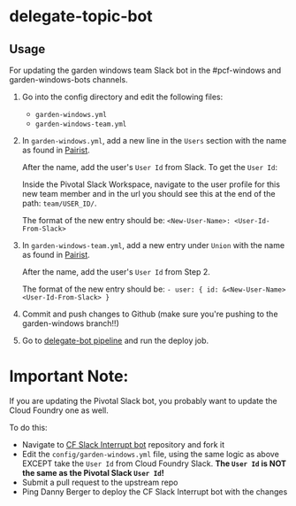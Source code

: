 # delegate-topic-bot

## Usage

For updating the garden windows team Slack bot in the #pcf-windows and garden-windows-bots channels.

1. Go into the config directory and edit the following files: 
    * `garden-windows.yml`
    * `garden-windows-team.yml`

2. In `garden-windows.yml`, add a new line in the `Users` section with the name as found in [Pairist](https://pair.ist/garden-windows/current). 
    
    After the name, add the user's `User Id` from Slack. To get the `User Id`:

    Inside the Pivotal Slack Workspace, navigate to the user profile for this new team member and in the url you should see this at the end of the path: `team/USER_ID/`.
    
    The format of the new entry should be:
  `<New-User-Name>: <User-Id-From-Slack>`

3. In `garden-windows-team.yml`, add a new entry under `Union` with the name as found in [Pairist](https://pair.ist/garden-windows/current). 

    After the name, add the user's `User Id` from Step 2.
    
    The format of the new entry should be:
`- user: { id: &<New-User-Name> <User-Id-From-Slack> }`

4. Commit and push changes to Github (make sure you're pushing to the garden-windows branch!!)

5. Go to [delegate-bot pipeline](https://garden-windows.ci.cf-app.com/teams/main/pipelines/delegate-bot) and run the deploy job.

# Important Note:

If you are updating the Pivotal Slack bot, you probably want to update the Cloud Foundry one as well. 

To do this:

* Navigate to [CF Slack Interrupt bot](https://github.com/dpb587/cloudfoundry-slack-interrupt-bot) repository and fork it
* Edit the `config/garden-windows.yml` file, using the same logic as above EXCEPT take the `User Id` from Cloud Foundry Slack. **The `User Id` is NOT the same as the Pivotal Slack `User Id`!**
* Submit a pull request to the upstream repo
* Ping Danny Berger to deploy the CF Slack Interrupt bot with the changes
